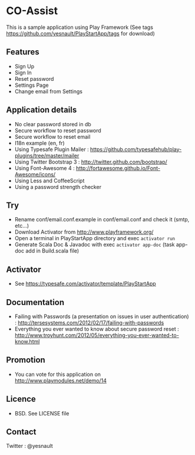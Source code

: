 # CO-Assist

This is a sample application using Play Framework (See tags https://github.com/yesnault/PlayStartApp/tags for download)

## Features
* Sign Up
* Sign In
* Reset password
* Settings Page
* Change email from Settings

## Application details
* No clear password stored in db
* Secure workflow to reset password
* Secure workflow to reset email
* I18n example (en, fr)
* Using Typesafe Plugin Mailer : https://github.com/typesafehub/play-plugins/tree/master/mailer
* Using Twitter Bootstrap 3 : http://twitter.github.com/bootstrap/
* Using Font-Awesome 4 : http://fortawesome.github.io/Font-Awesome/icons/
* Using Less and CoffeeScript
* Using a password strength checker

## Try
* Rename conf/email.conf.example in conf/email.conf and check it (smtp, etc...)
* Download Activator from http://www.playframework.org/
* Open a terminal in PlayStartApp directory and exec `activator run`
* Generate Scala Doc & Javadoc with exec `activator app-doc` (task app-doc add in Build.scala file)

## Activator
* See https://typesafe.com/activator/template/PlayStartApp

## Documentation
* Failing with Passwords (a presentation on issues in user authentication) : http://tersesystems.com/2012/02/17/failing-with-passwords
* Everything you ever wanted to know about secure password reset : http://www.troyhunt.com/2012/05/everything-you-ever-wanted-to-know.html

## Promotion
* You can vote for this application on http://www.playmodules.net/demo/14

## Licence
* BSD. See LICENSE file

## Contact
Twitter : @yesnault

